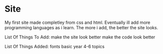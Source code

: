 # Site
My first site made completley from css and html. Eventually ill add more programming languages as i learn. The more i add, the better the site looks.


List Of Things To Add:
make the site look better
make the code look better



List Of Things Added:
fonts
basic year 4-6 topics
